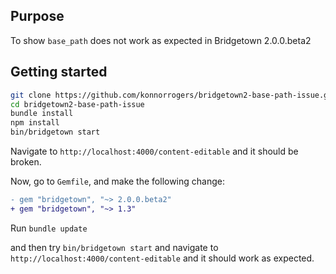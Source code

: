 ## Purpose

To show `base_path` does not work as expected in Bridgetown 2.0.0.beta2

## Getting started

```bash
git clone https://github.com/konnorrogers/bridgetown2-base-path-issue.git
cd bridgetown2-base-path-issue
bundle install
npm install
bin/bridgetown start
```

Navigate to `http://localhost:4000/content-editable` and it should be broken.

Now, go to `Gemfile`, and make the following change:

```diff
- gem "bridgetown", "~> 2.0.0.beta2"
+ gem "bridgetown", "~> 1.3"
```

Run `bundle update`

and then try `bin/bridgetown start` and navigate to `http://localhost:4000/content-editable` and it should work as expected.
